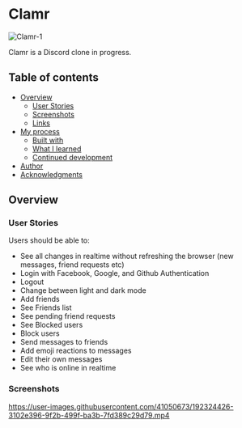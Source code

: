# Clamr
![Clamr-1](https://user-images.githubusercontent.com/41050673/192325522-432f8dfe-a680-4658-b806-e58644a378d8.png)

Clamr is a Discord clone in progress.

## Table of contents

- [Overview](#overview)
  - [User Stories](#user-stories)
  - [Screenshots](#screenshots)
  - [Links](#links)
- [My process](#my-process)
  - [Built with](#built-with)
  - [What I learned](#what-i-learned)
  - [Continued development](#continued-development)
- [Author](#author)
- [Acknowledgments](#acknowledgments)

## Overview

### User Stories

Users should be able to:

- See all changes in realtime without refreshing the browser (new messages, friend requests etc)
- Login with Facebook, Google, and Github Authentication
- Logout
- Change between light and dark mode
- Add friends
- See Friends list
- See pending friend requests
- See Blocked users
- Block users
- Send messages to friends
- Add emoji reactions to messages
- Edit their own messages
- See who is online in realtime

### Screenshots

https://user-images.githubusercontent.com/41050673/192324426-3102e396-9f2b-499f-ba3b-7fd389c29d79.mp4
